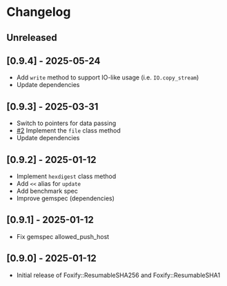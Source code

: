 # Changelog

## Unreleased

## [0.9.4] - 2025-05-24

- Add `write` method to support IO-like usage (i.e. `IO.copy_stream`)
- Update dependencies

## [0.9.3] - 2025-03-31

- Switch to pointers for data passing
- [#2](https://github.com/orlon-pro/foxify/issues/2#issue-2782741001) Implement the `file` class method
- Update dependencies

## [0.9.2] - 2025-01-12

- Implement `hexdigest` class method
- Add `<<` alias for `update`
- Add benchmark spec
- Improve gemspec (dependencies)

## [0.9.1] - 2025-01-12

- Fix gemspec allowed_push_host

## [0.9.0] - 2025-01-12

- Initial release of Foxify::ResumableSHA256 and Foxify::ResumableSHA1
